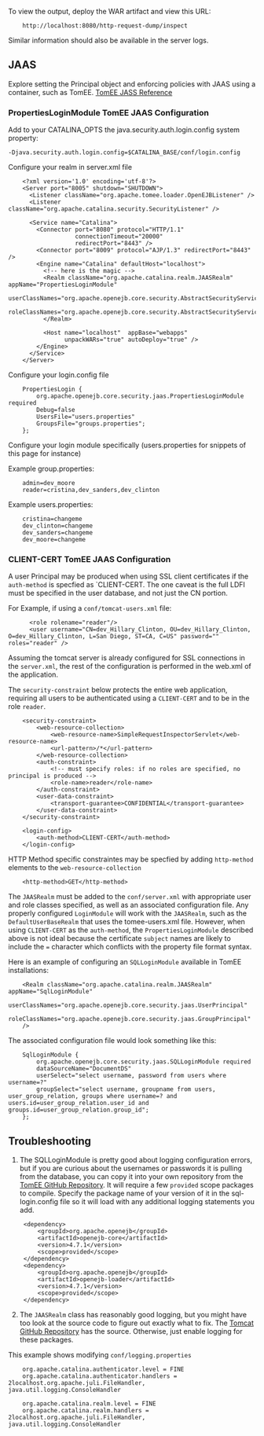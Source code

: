 To view the output, deploy the WAR artifact and view this URL:

        http://localhost:8080/http-request-dump/inspect

Similar information should also be available in the server logs.

## JAAS

Explore setting the Principal object and enforcing policies with JAAS using a container,
such as TomEE. [TomEE JASS Reference](https://tomee.apache.org/tomee-jaas.html)

### PropertiesLoginModule TomEE JAAS Configuration

Add to your CATALINA_OPTS the java.security.auth.login.config system property:

``
-Djava.security.auth.login.config=$CATALINA_BASE/conf/login.config
``

Configure your realm in server.xml file


        <?xml version='1.0' encoding='utf-8'?>
        <Server port="8005" shutdown="SHUTDOWN">
          <Listener className="org.apache.tomee.loader.OpenEJBListener" />
          <Listener className="org.apache.catalina.security.SecurityListener" />
        
          <Service name="Catalina">
            <Connector port="8080" protocol="HTTP/1.1" 
                       connectionTimeout="20000" 
                       redirectPort="8443" />
            <Connector port="8009" protocol="AJP/1.3" redirectPort="8443" />
            <Engine name="Catalina" defaultHost="localhost">
              <!-- here is the magic -->
              <Realm className="org.apache.catalina.realm.JAASRealm" appName="PropertiesLoginModule"
                  userClassNames="org.apache.openejb.core.security.AbstractSecurityService$User"
                  roleClassNames="org.apache.openejb.core.security.AbstractSecurityService$Group">
              </Realm>
        
              <Host name="localhost"  appBase="webapps"
                    unpackWARs="true" autoDeploy="true" />
            </Engine>
          </Service>
        </Server>


Configure your login.config file

        PropertiesLogin {
            org.apache.openejb.core.security.jaas.PropertiesLoginModule required
            Debug=false
            UsersFile="users.properties"
            GroupsFile="groups.properties";
        };


Configure your login module specifically (users.properties for snippets of this page for instance)

Example group.properties:

        admin=dev_moore
        reader=cristina,dev_sanders,dev_clinton
        
Example users.properties:

        cristina=changeme
        dev_clinton=changeme
        dev_sanders=changeme
        dev_moore=changeme

### CLIENT-CERT TomEE JAAS Configuration

A user Principal may be produced when using SSL client certificates if the `auth-method` is specfied
as `CLIENT-CERT. The one caveat is the full LDFI must be specified in the user database, and not
just the CN portion.

For Example, if using a `conf/tomcat-users.xml` file:

          <role rolename="reader"/>
          <user username="CN=dev_Hillary_Clinton, OU=dev_Hillary_Clinton, O=dev_Hillary_Clinton, L=San Diego, ST=CA, C=US" password="" roles="reader" />

Assuming the tomcat server is already configured for SSL connections in the `server.xml`, the rest
of the configuration is performed in the web.xml of the application.

The `security-constraint` below protects the entire web application, requiring all users to be
authenticated using a `CLIENT-CERT` and to be in the role `reader`.

        <security-constraint>
            <web-resource-collection>
                <web-resource-name>SimpleRequestInspectorServlet</web-resource-name>
                <url-pattern>/*</url-pattern>
            </web-resource-collection>
            <auth-constraint>
                <!-- must specify roles: if no roles are specified, no principal is produced -->
                <role-name>reader</role-name>
            </auth-constraint>
            <user-data-constraint>
                <transport-guarantee>CONFIDENTIAL</transport-guarantee>
            </user-data-constraint>
        </security-constraint>
    
        <login-config>
            <auth-method>CLIENT-CERT</auth-method>
        </login-config>
        
HTTP Method specific constraintes may be specfied by adding `http-method` elements to the 
`web-resource-collection`

        <http-method>GET</http-method>
        
The `JAASRealm` must be added to the `conf/server.xml` with appropriate user and role classes specified,
as well as an associated configuration file. Any properly configured `LoginModule` will work with
the `JAASRealm`, such as the `DefaultUserBaseRealm` that uses the tomee-users.xml file. However,
when using `CLIENT-CERT` as the `auth-method`, the `PropertiesLoginModule` described above is
not ideal because the certificate `subject` names are likely to include the `=` character which
conflicts with the property file format syntax.

Here is an example of configuring an `SQLLoginModule` available in TomEE installations:

        <Realm className="org.apache.catalina.realm.JAASRealm" appName="SqlLoginModule"
              userClassNames="org.apache.openejb.core.security.jaas.UserPrincipal"
              roleClassNames="org.apache.openejb.core.security.jaas.GroupPrincipal"
        /> 

The associated configuration file would look something like this:

        SqlLoginModule {
            org.apache.openejb.core.security.jaas.SQLLoginModule required 
            dataSourceName="DocumentDS"
            userSelect="select username, password from users where username=?"
            groupSelect="select username, groupname from users, user_group_relation, groups where username=? and users.id=user_group_relation.user_id and groups.id=user_group_relation.group_id";
        };

## Troubleshooting

1) The SQLLoginModule is pretty good about logging configuration errors, but if you are curious 
about the usernames or passwords it is pulling from the database, you can copy it into your own
repository from the [TomEE GitHub Repository](https://github.com/apache/tomee.git). It will require
a few `provided` scope packages to compile. Specify the package name of your version of it in the 
sql-login.config file so it will load with any additional logging statements you add.

        <dependency>
            <groupId>org.apache.openejb</groupId>
            <artifactId>openejb-core</artifactId>
            <version>4.7.1</version>
            <scope>provided</scope>
        </dependency>
        <dependency>
            <groupId>org.apache.openejb</groupId>
            <artifactId>openejb-loader</artifactId>
            <version>4.7.1</version>
            <scope>provided</scope>
        </dependency>

2) The `JAASRealm` class has reasonably good logging, but you might have too look at the source
code to figure out exactly what to fix. The [Tomcat GitHub Repository](https://github.com/apache/tomcat.git)
has the source. Otherwise, just enable logging for these packages.

This example shows modifying `conf/logging.properties`

        org.apache.catalina.authenticator.level = FINE
        org.apache.catalina.authenticator.handlers = 2localhost.org.apache.juli.FileHandler, java.util.logging.ConsoleHandler
        
        org.apache.catalina.realm.level = FINE
        org.apache.catalina.realm.handlers = 2localhost.org.apache.juli.FileHandler, java.util.logging.ConsoleHandler

